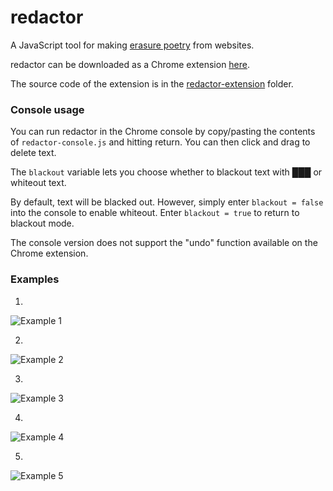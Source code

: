 # redactor
A JavaScript tool for making <a href="https://en.wikipedia.org/wiki/Erasure_(artform)" target="_blank">erasure poetry</a> from websites.

redactor can be downloaded as a Chrome extension [here](https://chrome.google.com/webstore/detail/redactor/bekajhbgpmifhhdmidjmcgiglahpmlgk).

The source code of the extension is in the [redactor-extension](https://github.com/lexipenia/redactor/tree/master/redactor-extension) folder.

### Console usage

You can run redactor in the Chrome console by copy/pasting the contents of `redactor-console.js` and hitting return. You can then click and drag to delete text.

The `blackout` variable lets you choose whether to blackout text with &#9608;&#9608;&#9608; or whiteout text.

By default, text will be blacked out. However, simply enter `blackout = false` into the console to enable whiteout. Enter `blackout = true` to return to blackout mode.

The console version does not support the "undo" function available on the Chrome extension.

### Examples

1)
![Example 1](https://lexipenia.files.wordpress.com/2020/07/whatsapp-image-2020-07-06-at-16.53.44.jpeg)

2)
![Example 2](https://lexipenia.files.wordpress.com/2020/07/whatsapp-image-2020-07-06-at-18.25.25.jpeg)

3)
![Example 3](https://lexipenia.files.wordpress.com/2020/07/whatsapp-image-2020-07-06-at-17.56.03.jpeg)

4)
![Example 4](https://lexipenia.files.wordpress.com/2020/07/whatsapp-image-2020-07-06-at-19.11.15.jpeg)

5)
![Example 5](https://lexipenia.files.wordpress.com/2020/07/whatsapp-image-2020-07-06-at-22.11.27.jpeg)
